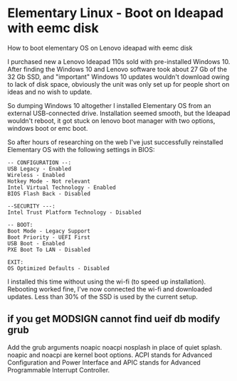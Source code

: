 # Elementary Linux - Boot on Ideapad with eemc disk
How to boot elementary OS on Lenovo ideapad with eemc disk


I purchased new a Lenovo Ideapad 110s sold with pre-installed Windows 10. After finding the Windows 10 and Lenovo software took about 27 Gb of the 32 Gb SSD, and "important" Windows 10 updates wouldn't download owing to lack of disk space, obviously the unit was only set up for people short on ideas and no wish to update.

So dumping Windows 10 altogether I installed Elementary OS from an external USB-connected drive. Installation seemed smooth, but the Ideapad wouldn't reboot, it got stuck on lenovo boot manager with two options, windows boot or emc boot.

So after hours of researching on the web I've just successfully reinstalled Elementary OS with the following settings in BIOS:
   
    -- CONFIGURATION --:
    USB Legacy - Enabled
    Wireless - Enabled
    Hotkey Mode - Not relevant
    Intel Virtual Technology - Enabled
    BIOS Flash Back - Disabled
    
    --SECURITY ---:
    Intel Trust Platform Technology - Disabled
    
    -- BOOT:
    Boot Mode - Legacy Support
    Boot Priority - UEFI First
    USB Boot - Enabled
    PXE Boot To LAN - Disabled
    
    EXIT:
    OS Optimized Defaults - Disabled

I installed this time without using the wi-fi (to speed up installation). Rebooting worked fine, I've now connected the wi-fi and downloaded updates. Less than 30% of the SSD is used by the current setup.

## if you get MODSIGN cannot find ueif db modify grub
Add the grub arguments noapic noacpi nosplash in place of quiet splash. noapic and noacpi are kernel boot options. ACPI stands for Advanced Configuration and Power Interface and APIC stands for Advanced Programmable Interrupt Controller.
